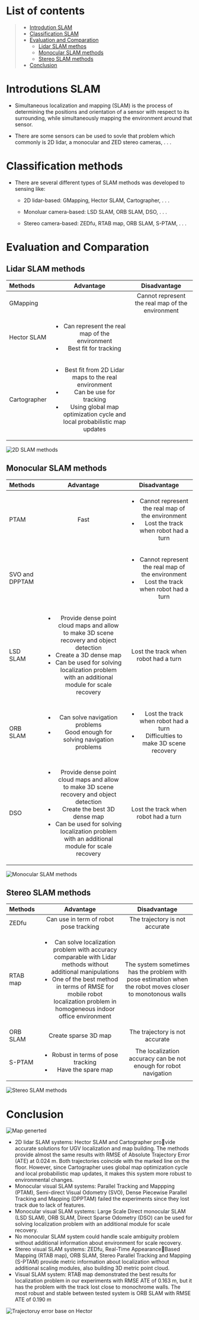 # List of contents

>- [Introdution SLAM](https://github.com/tonhathuy/robot-navigation/blob/dev/docs/slam.md#introdutions-slam)
>- [Classification SLAM](https://github.com/tonhathuy/robot-navigation/blob/dev/docs/slam.md#classification-methods)
>- [Evaluation and Comparation](https://github.com/tonhathuy/robot-navigation/blob/dev/docs/slam.md#evaluation-and-comparation)
>   + [Lidar SLAM methos](https://github.com/tonhathuy/robot-navigation/blob/dev/docs/slam.md#lidar-slam-methods)
>   + [Monocular SLAM methods](https://github.com/tonhathuy/robot-navigation/blob/dev/docs/slam.md#monocular-slam-methods)
>   + [Stereo SLAM methods](https://github.com/tonhathuy/robot-navigation/blob/dev/docs/slam.md#stereo-slam-methods)
>- [Conclusion](https://github.com/tonhathuy/robot-navigation/blob/dev/docs/slam.md#conclusion)

# Introdutions SLAM

- Simultaneous localization and mapping (SLAM) is the process of determining the positions and orientation of a sensor with respect to its surrounding, while simultaneously mapping the environment around that sensor. 

- There are some sensors can be used to sovle that problem which commonly is 2D lidar, a monocular and ZED stereo cameras, . . .


# Classification methods

- There are several different types of SLAM methods was developed to sensing like:

    + 2D lidar-based: GMapping, Hector SLAM, Cartographer, . . . 

    + Monoluar camera-based: LSD SLAM, ORB SLAM, DSO, . . .

    + Stereo camera-based: ZEDfu, RTAB map, ORB SLAM, S-PTAM, . . . 


# Evaluation and Comparation

## Lidar SLAM methods

|Methods |Advantage |Disadvantage |
|:--- |:---: |:---: |
|GMapping| |Cannot represent the real map of the environment |
|Hector SLAM |<ul><li>Can represent the real map of the environment</li><li>Best fit for tracking</li></ul> | |
|Cartographer |<ul><li> Best fit from 2D Lidar maps to the real environment</li><li>Can be use for tracking</li><li>Using global map optimization cycle and local probabilistic map updates</li></ul> | |

![2D SLAM methods](https://github.com/tonhathuy/robot-navigation/blob/dev/docs/img/SLAM/2DLidar.png)

## Monocular SLAM methods

|Methods |Advantage |Disadvantage |
|:--- |:---: |:---: |
|PTAM| Fast | <ul><li>Cannot represent the real map of the environment</li><li>Lost the track when robot had a turn</li></ul>|
|SVO and DPPTAM| | <ul><li>Cannot represent the real map of the environment</li><li>Lost the track when robot had a turn</li></ul>|
|LSD SLAM| <ul><li> Provide dense point cloud maps and allow to make 3D scene recovery and object detection</li><li> Create a 3D dense map</li><li>Can be used for solving localization problem with an additional module for scale recovery</li></ul>| Lost the track when robot had a turn|
|ORB SLAM| <ul><li>Can solve navigation problems</li><li>Good enough for solving navigation problems</li></ul>| <ul><li>Lost the track when robot had a turn</li><li> Difficulties to make 3D scene recovery</li></ul>|
|DSO| <ul><li> Provide dense point cloud maps and allow to make 3D scene recovery and object detection</li><li> Create the best 3D dense map</li><li>Can be used for solving localization problem with an additional module for scale recovery</li></ul>| Lost the track when robot had a turn|

![Monocular SLAM methods](https://github.com/tonhathuy/robot-navigation/blob/dev/docs/img/SLAM/Monocular.png)

## Stereo SLAM methods

|Methods |Advantage |Disadvantage |
|:--- |:---: |:---: |
|ZEDfu| Can use in term of robot pose tracking| The trajectory is not accurate|
|RTAB map| <ul><li>Can solve localization problem with accuracy comparable with Lidar methods without additional manipulations</li><li>One of the best method in terms of RMSE for mobile robot localization problem in homogeneous indoor office environment</li></ul>| The system sometimes has the problem with pose estimation when the robot moves closer to monotonous walls|
|ORB SLAM| Create sparse 3D map| The trajectory is not accurate|
|S-PTAM| <ul><li>Robust in terms of pose tracking</li><li>Have the spare map</li></ul>| The localization accuracy can be not enough for robot navigation|

![Stereo SLAM methods](https://github.com/tonhathuy/robot-navigation/blob/dev/docs/img/SLAM/Stereo.png)

# Conclusion

![Map generted](https://github.com/tonhathuy/robot-navigation/blob/dev/docs/img/SLAM/MapsGenerated.png)

- 2D lidar SLAM systems: Hector SLAM and Cartographer provide accurate solutions for UGV localization and map building. The methods provide almost the same results with RMSE of
Absolute Trajectory Error (ATE) at 0.024 m. Both trajectories coincide with the marked line on the floor. However, since Cartographer uses global map optimization cycle and local probabilistic map updates, it makes this system more robust to environmental changes.
- Monocular visual SLAM systems: Parallel Tracking and Mappping (PTAM), Semi-direct Visual Odometry (SVO), Dense Piecewise Parallel Tracking and Mapping (DPPTAM) failed the experiments since they lost track due to lack of features.
- Monocular visual SLAM systems: Large Scale Direct monocular SLAM (LSD SLAM), ORB SLAM, Direct Sparse Odometry (DSO) can be used for solving localization problem with an additional module for scale recovery.
- No monocular SLAM system could handle scale ambiguity problem without additional information about environment for scale recovery.
- Stereo visual SLAM systems: ZEDfu, Real-Time AppearanceBased Mapping (RTAB map), ORB SLAM, Stereo Parallel Tracking and Mapping (S-PTAM) provide metric information about localization without additional scaling modules, also building 3D metric point cloud.
- Visual SLAM system: RTAB map demonstrated the best results for localization problem in our experiments with RMSE ATE of 0.163 m, but it has the problem with the track lost close to
monochrome walls. The most robust and stable between tested system is ORB SLAM with RMSE ATE of 0.190 m

![Trajectoruy error base on Hector](https://github.com/tonhathuy/robot-navigation/blob/dev/docs/img/SLAM/TrajectoryErrorBaseOnHector.png)
